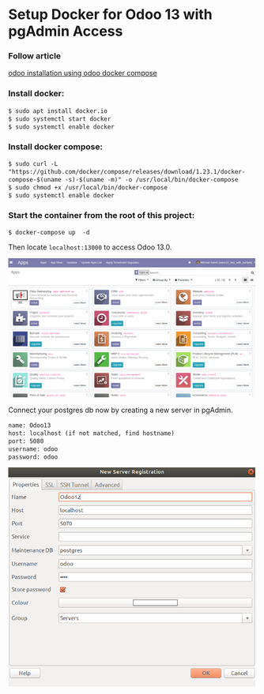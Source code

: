 # Setup Docker for Odoo 13 with pgAdmin Access


### Follow article
[odoo installation using odoo docker compose](http://kamrul.net/how-to-install-and-run-odoo-using-docker-compose/)


### Install docker:
```
$ sudo apt install docker.io
$ sudo systemctl start docker
$ sudo systemctl enable docker
```

### Install docker compose:
```
$ sudo curl -L "https://github.com/docker/compose/releases/download/1.23.1/docker-compose-$(uname -s)-$(uname -m)" -o /usr/local/bin/docker-compose
$ sudo chmod +x /usr/local/bin/docker-compose
$ sudo systemctl enable docker
```

### Start the container from the root of this project:
```
$ docker-compose up  -d
```

Then locate `localhost:13000` to access Odoo 13.0.

<img width="500px" src="https://github.com/Sayed09/odoo-13-docker/blob/master/static/odoo-apps.png" alt="Odoo is working.">

Connect your postgres db now by creating a new server in pgAdmin.
```
name: Odoo13
host: localhost (if not matched, find hostname)
port: 5080
username: odoo
password: odoo
```

<img width="500px" src="https://github.com/Sayed09/odoo-13-docker/blob/master/static/pg-access.png" alt="Postgres is working.">

